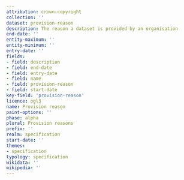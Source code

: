 ```yaml
---
attribution: crown-copyright
collection: ''
dataset: provision-reason
description: The reason a dataset is provided by an organisation
end-date: ''
entity-maximum: ''
entity-minimum: ''
entry-date: ''
fields:
- field: description
- field: end-date
- field: entry-date
- field: name
- field: provision-reason
- field: start-date
key-field: 'provision-reason'
licence: ogl3
name: Provision reason
paint-options: ''
phase: alpha
plural: Provision reasons
prefix: ''
realm: specification
start-date: ''
themes:
- specification
typology: specification
wikidata: ''
wikipedia: ''
---
```

